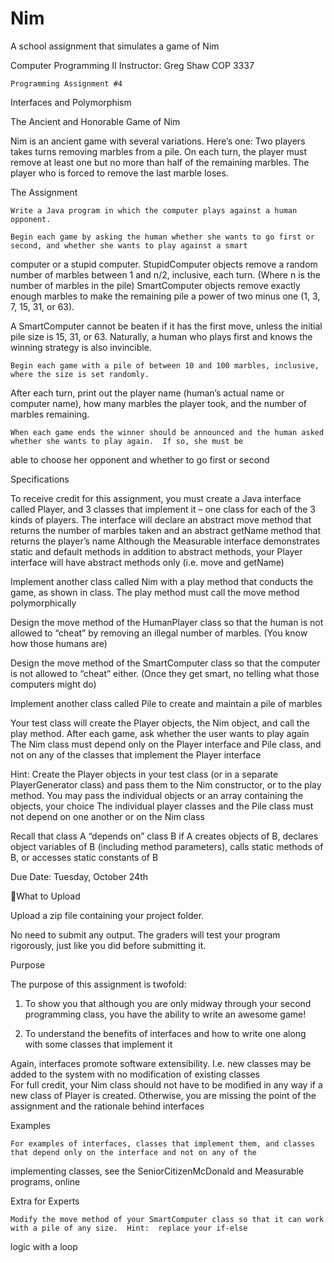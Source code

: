 # Nim
A school assignment that simulates a game of Nim

Computer Programming II			    	    Instructor: Greg Shaw
COP 3337							    

 
	Programming Assignment #4

Interfaces and Polymorphism


The Ancient and Honorable Game of Nim

Nim is an ancient game with several variations.  Here’s one: Two players takes turns removing marbles from a pile. On each turn, 
the player must remove at least one but no 
more than half of the remaining marbles. The player who is forced to remove the last marble loses.


 The Assignment

	Write a Java program in which the computer plays against a human opponent. 

	Begin each game by asking the human whether she wants to go first or second, and whether she wants to play against a smart 
computer or a stupid computer.
StupidComputer objects remove a random number of marbles between 1 and n/2, inclusive, each turn. (Where n is the number of marbles in the pile)
SmartComputer objects remove exactly enough marbles to make the remaining pile a power of two minus one (1, 3, 7, 15, 31, or 63).

A SmartComputer cannot be beaten if it has the first move, unless the initial pile size is 15, 31, or 63.  Naturally, a human who 
plays first and knows the winning strategy is also invincible.

	Begin each game with a pile of between 10 and 100 marbles, inclusive, where the size is set randomly. 

After each turn, print out the player name (human’s actual name or computer name), how many marbles the player took, and the number 
of marbles remaining.   

	When each game ends the winner should be announced and the human asked whether she wants to play again.  If so, she must be 
able to choose her opponent and whether to go first or second



Specifications

To receive credit for this assignment, you must create a Java interface called Player, and 3 classes that implement it – one class 
for each of the 3 kinds of players.  The interface 
will declare an abstract move method that returns the number of marbles taken and an abstract getName method that returns the player’s name
Although the Measurable interface demonstrates static and default methods in addition to abstract methods, your Player interface will 
have abstract methods only (i.e. move and getName)

Implement another class called Nim with a play method  that conducts the game, as shown in class. The play method must call the move
 method polymorphically

Design the move method of the HumanPlayer class so that the human is not allowed to “cheat” by removing an illegal number of marbles. 
 (You know how those humans are)

Design the move method of the SmartComputer class so that the computer is not allowed to “cheat” either.  (Once they get smart,
 no telling what those computers might do)

Implement another class called Pile to create and maintain a pile of marbles

Your test class will create the Player objects, the Nim object, and call the play method.  After each game, ask whether the user 
wants to play again
The Nim class must depend only on the Player interface and Pile class, and not on any of the classes that implement the Player interface

Hint: Create the Player objects in your test class (or in a separate PlayerGenerator class) and pass them to the Nim constructor, 
or to the play method. You may pass the individual 
objects or an array containing the objects, your choice
The individual player classes and the Pile class must not depend on one another or on the Nim class

Recall that class A “depends on” class B if A creates objects of B, declares object variables of B (including method parameters), 
calls static methods of B, or accesses static 
constants of B


 Due Date:   Tuesday, October 24th


What to Upload

Upload a zip file containing your project folder.

No need to submit any output.  The graders will test your program rigorously, just like you did before submitting it.


 Purpose

The purpose of this assignment is twofold:

1. To show you that although you are only midway through your second programming class, you have the ability to write an awesome game!

2. To understand the benefits of interfaces and how to write one along with some classes that implement it

Again, interfaces promote software extensibility. I.e. new classes may be added to the system with no modification of existing classes  
For full credit, your Nim class should not have to be modified in any way if a new class of Player is created. Otherwise, you are
 missing the point of the assignment and the
 rationale behind interfaces


Examples

	For examples of interfaces, classes that implement them, and classes that depend only on the interface and not on any of the
 implementing classes, see the SeniorCitizenMcDonald 
and Measurable programs, online


 Extra for Experts

	Modify the move method of your SmartComputer class so that it can work with a pile of any size.  Hint:  replace your if-else
 logic with a loop
